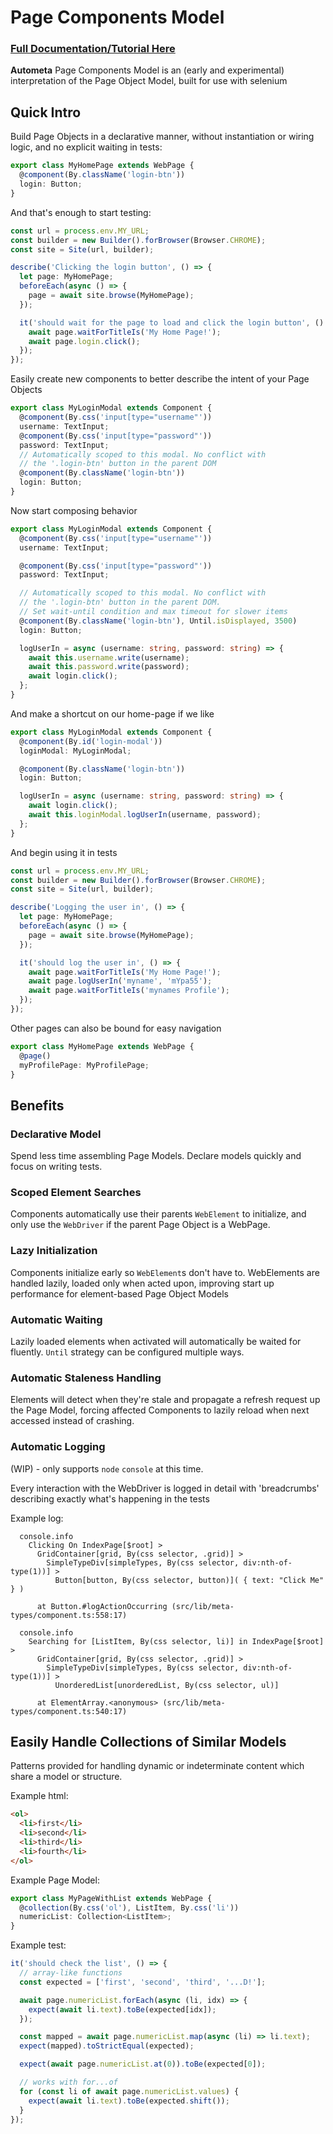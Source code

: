 # Page Components Model

### [Full Documentation/Tutorial Here](https://bendat.github.io/autometa/docs/ui-testing/page-component-model/intro)

**Autometa** Page Components Model is an (early and experimental) interpretation of the Page Object Model, built for use with selenium

## Quick Intro

Build Page Objects in a declarative manner, without instantiation or
wiring logic, and no explicit waiting in tests:

```ts
export class MyHomePage extends WebPage {
  @component(By.className('login-btn'))
  login: Button;
}
```

And that's enough to start testing:

```ts title='Using Jest'
const url = process.env.MY_URL;
const builder = new Builder().forBrowser(Browser.CHROME);
const site = Site(url, builder);

describe('Clicking the login button', () => {
  let page: MyHomePage;
  beforeEach(async () => {
    page = await site.browse(MyHomePage);
  });

  it('should wait for the page to load and click the login button', () => {
    await page.waitForTitleIs('My Home Page!');
    await page.login.click();
  });
});
```

Easily create new components to better describe the intent of your
Page Objects

```ts
export class MyLoginModal extends Component {
  @component(By.css('input[type="username"'))
  username: TextInput;
  @component(By.css('input[type="password"'))
  password: TextInput;
  // Automatically scoped to this modal. No conflict with
  // the '.login-btn' button in the parent DOM
  @component(By.className('login-btn'))
  login: Button;
}
```

Now start composing behavior

```ts title='my-login-modal.ts'
export class MyLoginModal extends Component {
  @component(By.css('input[type="username"'))
  username: TextInput;

  @component(By.css('input[type="password"'))
  password: TextInput;

  // Automatically scoped to this modal. No conflict with
  // the '.login-btn' button in the parent DOM.
  // Set wait-until condition and max timeout for slower items
  @component(By.className('login-btn'), Until.isDisplayed, 3500)
  login: Button;

  logUserIn = async (username: string, password: string) => {
    await this.username.write(username);
    await this.password.write(password);
    await login.click();
  };
}
```

And make a shortcut on our home-page if we like

```ts title='my-home-page.ts'
export class MyLoginModal extends Component {
  @component(By.id('login-modal'))
  loginModal: MyLoginModal;

  @component(By.className('login-btn'))
  login: Button;

  logUserIn = async (username: string, password: string) => {
    await login.click();
    await this.loginModal.logUserIn(username, password);
  };
}
```

And begin using it in tests

```ts title='Using Jest'
const url = process.env.MY_URL;
const builder = new Builder().forBrowser(Browser.CHROME);
const site = Site(url, builder);

describe('Logging the user in', () => {
  let page: MyHomePage;
  beforeEach(async () => {
    page = await site.browse(MyHomePage);
  });

  it('should log the user in', () => {
    await page.waitForTitleIs('My Home Page!');
    await page.logUserIn('myname', 'mYpa55');
    await page.waitForTitleIs('mynames Profile');
  });
});
```

Other pages can also be bound for easy navigation

```ts
export class MyHomePage extends WebPage {
  @page()
  myProfilePage: MyProfilePage;
}
```

## Benefits

### Declarative Model

Spend less time assembling Page Models. Declare models quickly
and focus on writing tests.

### Scoped Element Searches

Components automatically use their parents `WebElement` to initialize,
and only use the `WebDriver` if the parent Page Object is a WebPage.

### Lazy Initialization

Components initialize early so `WebElement`s don't have to. WebElements are handled lazily, loaded only when acted upon,
improving start up performance for element-based Page Object Models

### Automatic Waiting

Lazily loaded elements when activated will automatically be waited
for fluently. `Until` strategy can be configured multiple ways.

### Automatic Staleness Handling

Elements will detect when they're stale and propagate a refresh
request up the Page Model, forcing affected Components to lazily reload when next accessed instead of crashing.

### Automatic Logging

(WIP) - only supports `node` `console` at this time.

Every interaction with the WebDriver is logged in detail with 'breadcrumbs' describing
exactly what's happening in the tests

Example log:

```
  console.info
    Clicking On IndexPage[$root] >
      GridContainer[grid, By(css selector, .grid)] >
        SimpleTypeDiv[simpleTypes, By(css selector, div:nth-of-type(1))] >
          Button[button, By(css selector, button)]( { text: "Click Me" } )

      at Button.#logActionOccurring (src/lib/meta-types/component.ts:558:17)

  console.info
    Searching for [ListItem, By(css selector, li)] in IndexPage[$root] >
      GridContainer[grid, By(css selector, .grid)] >
        SimpleTypeDiv[simpleTypes, By(css selector, div:nth-of-type(1))] >
          UnorderedList[unorderedList, By(css selector, ul)]

      at ElementArray.<anonymous> (src/lib/meta-types/component.ts:540:17)
```

## Easily Handle Collections of Similar Models

Patterns provided for handling dynamic or indeterminate content which share a model or structure.

Example html:

```html
<ol>
  <li>first</li>
  <li>second</li>
  <li>third</li>
  <li>fourth</li>
</ol>
```

Example Page Model:

```ts
export class MyPageWithList extends WebPage {
  @collection(By.css('ol'), ListItem, By.css('li'))
  numericList: Collection<ListItem>;
}
```

Example test:

```ts
it('should check the list', () => {
  // array-like functions
  const expected = ['first', 'second', 'third', '...D!'];

  await page.numericList.forEach(async (li, idx) => {
    expect(await li.text).toBe(expected[idx]);
  });

  const mapped = await page.numericList.map(async (li) => li.text);
  expect(mapped).toStrictEqual(expected);

  expect(await page.numericList.at(0)).toBe(expected[0]);

  // works with for...of
  for (const li of await page.numericList.values) {
    expect(await li.text).toBe(expected.shift());
  }
});
```
